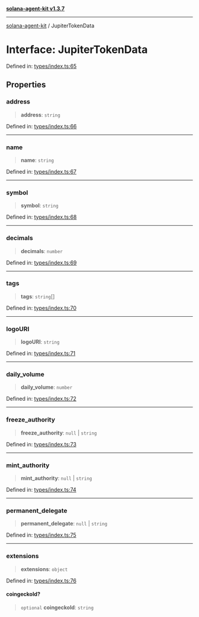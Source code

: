 [**solana-agent-kit v1.3.7**](../README.md)

***

[solana-agent-kit](../README.md) / JupiterTokenData

# Interface: JupiterTokenData

Defined in: [types/index.ts:65](https://github.com/scriptscrypt/solana-agent-kit/blob/28121611ae2e5ee3f891044cd4631bfb441231fc/src/types/index.ts#L65)

## Properties

### address

> **address**: `string`

Defined in: [types/index.ts:66](https://github.com/scriptscrypt/solana-agent-kit/blob/28121611ae2e5ee3f891044cd4631bfb441231fc/src/types/index.ts#L66)

***

### name

> **name**: `string`

Defined in: [types/index.ts:67](https://github.com/scriptscrypt/solana-agent-kit/blob/28121611ae2e5ee3f891044cd4631bfb441231fc/src/types/index.ts#L67)

***

### symbol

> **symbol**: `string`

Defined in: [types/index.ts:68](https://github.com/scriptscrypt/solana-agent-kit/blob/28121611ae2e5ee3f891044cd4631bfb441231fc/src/types/index.ts#L68)

***

### decimals

> **decimals**: `number`

Defined in: [types/index.ts:69](https://github.com/scriptscrypt/solana-agent-kit/blob/28121611ae2e5ee3f891044cd4631bfb441231fc/src/types/index.ts#L69)

***

### tags

> **tags**: `string`[]

Defined in: [types/index.ts:70](https://github.com/scriptscrypt/solana-agent-kit/blob/28121611ae2e5ee3f891044cd4631bfb441231fc/src/types/index.ts#L70)

***

### logoURI

> **logoURI**: `string`

Defined in: [types/index.ts:71](https://github.com/scriptscrypt/solana-agent-kit/blob/28121611ae2e5ee3f891044cd4631bfb441231fc/src/types/index.ts#L71)

***

### daily\_volume

> **daily\_volume**: `number`

Defined in: [types/index.ts:72](https://github.com/scriptscrypt/solana-agent-kit/blob/28121611ae2e5ee3f891044cd4631bfb441231fc/src/types/index.ts#L72)

***

### freeze\_authority

> **freeze\_authority**: `null` \| `string`

Defined in: [types/index.ts:73](https://github.com/scriptscrypt/solana-agent-kit/blob/28121611ae2e5ee3f891044cd4631bfb441231fc/src/types/index.ts#L73)

***

### mint\_authority

> **mint\_authority**: `null` \| `string`

Defined in: [types/index.ts:74](https://github.com/scriptscrypt/solana-agent-kit/blob/28121611ae2e5ee3f891044cd4631bfb441231fc/src/types/index.ts#L74)

***

### permanent\_delegate

> **permanent\_delegate**: `null` \| `string`

Defined in: [types/index.ts:75](https://github.com/scriptscrypt/solana-agent-kit/blob/28121611ae2e5ee3f891044cd4631bfb441231fc/src/types/index.ts#L75)

***

### extensions

> **extensions**: `object`

Defined in: [types/index.ts:76](https://github.com/scriptscrypt/solana-agent-kit/blob/28121611ae2e5ee3f891044cd4631bfb441231fc/src/types/index.ts#L76)

#### coingeckoId?

> `optional` **coingeckoId**: `string`
